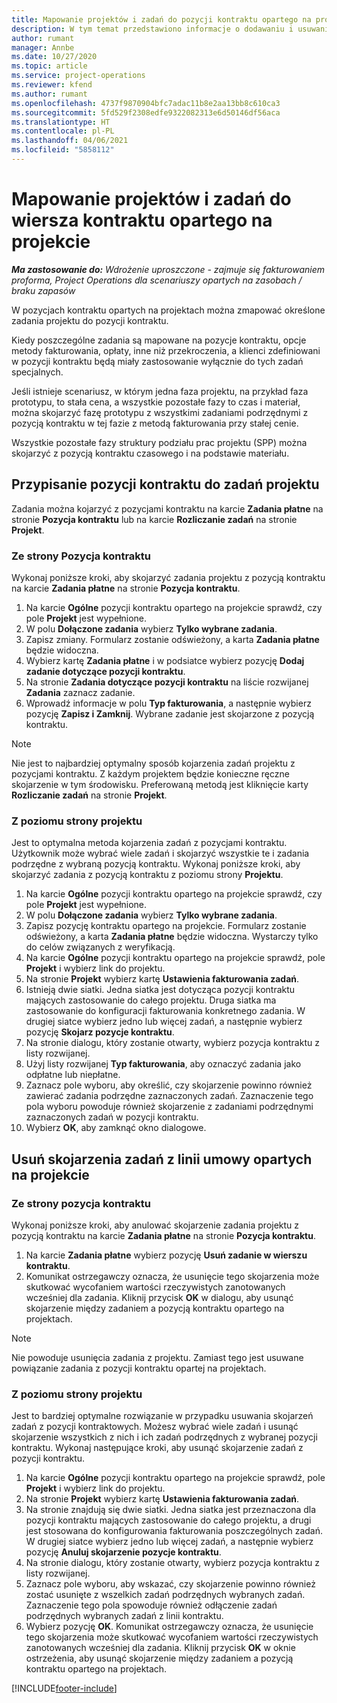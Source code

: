 ```yaml
---
title: Mapowanie projektów i zadań do pozycji kontraktu opartego na projekcie - wersja uproszczona
description: W tym temat przedstawiono informacje o dodawaniu i usuwaniu projektów i zadań do pozycji kontraktu.
author: rumant
manager: Annbe
ms.date: 10/27/2020
ms.topic: article
ms.service: project-operations
ms.reviewer: kfend
ms.author: rumant
ms.openlocfilehash: 4737f9870904bfc7adac11b8e2aa13bb8c610ca3
ms.sourcegitcommit: 5fd529f2308edfe9322082313e6d50146df56aca
ms.translationtype: HT
ms.contentlocale: pl-PL
ms.lasthandoff: 04/06/2021
ms.locfileid: "5858112"
---
```

# <a name="map-projects-and-tasks-to-a-project-based-contract-line"></a>Mapowanie projektów i zadań do wiersza kontraktu opartego na projekcie 

_**Ma zastosowanie do:** Wdrożenie uproszczone - zajmuje się fakturowaniem proforma, Project Operations dla scenariuszy opartych na zasobach / braku zapasów_

W pozycjach kontraktu opartych na projektach można zmapować określone zadania projektu do pozycji kontraktu.

Kiedy poszczególne zadania są mapowane na pozycje kontraktu, opcje metody fakturowania, opłaty, inne niż przekroczenia, a klienci zdefiniowani w pozycji kontraktu będą miały zastosowanie wyłącznie do tych zadań specjalnych.

Jeśli istnieje scenariusz, w którym jedna faza projektu, na przykład faza prototypu, to stała cena, a wszystkie pozostałe fazy to czas i materiał, można skojarzyć fazę prototypu z wszystkimi zadaniami podrzędnymi z pozycją kontraktu w tej fazie z metodą fakturowania przy stałej cenie.

Wszystkie pozostałe fazy struktury podziału prac projektu (SPP) można skojarzyć z pozycją kontraktu czasowego i na podstawie materiału.

## <a name="associate-tasks-to-project-based-contract-lines"></a>Przypisanie pozycji kontraktu do zadań projektu

Zadania można kojarzyć z pozycjami kontraktu na karcie **Zadania płatne** na stronie **Pozycja kontraktu** lub na karcie **Rozliczanie zadań** na stronie **Projekt**.

### <a name="from-the-contract-line-page"></a>Ze strony Pozycja kontraktu

Wykonaj poniższe kroki, aby skojarzyć zadania projektu z pozycją kontraktu na karcie **Zadania płatne** na stronie **Pozycja kontraktu**.

1. Na karcie **Ogólne** pozycji kontraktu opartego na projekcie sprawdź, czy pole **Projekt** jest wypełnione.
2. W polu **Dołączone zadania** wybierz **Tylko wybrane zadania**.
3. Zapisz zmiany. Formularz zostanie odświeżony, a karta **Zadania płatne** będzie widoczna.
4. Wybierz kartę **Zadania płatne** i w podsiatce wybierz pozycję **Dodaj zadanie dotyczące pozycji kontraktu**.
5. Na stronie **Zadania dotyczące pozycji kontraktu** na liście rozwijanej **Zadania** zaznacz zadanie. 
6. Wprowadź informacje w polu **Typ fakturowania**, a następnie wybierz pozycję **Zapisz i Zamknij**. Wybrane zadanie jest skojarzone z pozycją kontraktu.

> [!NOTE]
> Nie jest to najbardziej optymalny sposób kojarzenia zadań projektu z pozycjami kontraktu. Z każdym projektem będzie konieczne ręczne skojarzenie w tym środowisku. Preferowaną metodą jest kliknięcie karty **Rozliczanie zadań** na stronie **Projekt**.

### <a name="from-the-project-page"></a>Z poziomu strony projektu

Jest to optymalna metoda kojarzenia zadań z pozycjami kontraktu. Użytkownik może wybrać wiele zadań i skojarzyć wszystkie te i zadania podrzędne z wybraną pozycją kontraktu. Wykonaj poniższe kroki, aby skojarzyć zadania z pozycją kontraktu z poziomu strony **Projektu**.

1. Na karcie **Ogólne** pozycji kontraktu opartego na projekcie sprawdź, czy pole **Projekt** jest wypełnione.
2. W polu **Dołączone zadania** wybierz **Tylko wybrane zadania**.
3. Zapisz pozycję kontraktu opartego na projekcie. Formularz zostanie odświeżony, a karta **Zadania płatne** będzie widoczna. Wystarczy tylko do celów związanych z weryfikacją.
4. Na karcie **Ogólne** pozycji kontraktu opartego na projekcie sprawdź, pole **Projekt** i wybierz link do projektu.
5. Na stronie **Projekt** wybierz kartę **Ustawienia fakturowania zadań**.
6. Istnieją dwie siatki. Jedna siatka jest dotycząca pozycji kontraktu mających zastosowanie do całego projektu. Druga siatka ma zastosowanie do konfiguracji fakturowania konkretnego zadania. W drugiej siatce wybierz jedno lub więcej zadań, a następnie wybierz pozycję **Skojarz pozycje kontraktu**.
7. Na stronie dialogu, który zostanie otwarty, wybierz pozycja kontraktu z listy rozwijanej.
8. Użyj listy rozwijanej **Typ fakturowania**, aby oznaczyć zadania jako odpłatne lub niepłatne.
9. Zaznacz pole wyboru, aby określić, czy skojarzenie powinno również zawierać zadania podrzędne zaznaczonych zadań. Zaznaczenie tego pola wyboru powoduje również skojarzenie z zadaniami podrzędnymi zaznaczonych zadań w pozycji kontraktu.
10. Wybierz **OK**, aby zamknąć okno dialogowe.

## <a name="unassociate-tasks-from-project-based-contract-lines"></a>Usuń skojarzenia zadań z linii umowy opartych na projekcie

### <a name="from-the-contract-line-page"></a>Ze strony pozycja kontraktu

Wykonaj poniższe kroki, aby anulować skojarzenie zadania projektu z pozycją kontraktu na karcie **Zadania płatne** na stronie **Pozycja kontraktu**.

1. Na karcie **Zadania płatne** wybierz pozycję **Usuń zadanie w wierszu kontraktu**.
2. Komunikat ostrzegawczy oznacza, że usunięcie tego skojarzenia może skutkować wycofaniem wartości rzeczywistych zanotowanych wcześniej dla zadania. Kliknij przycisk **OK** w dialogu, aby usunąć skojarzenie między zadaniem a pozycją kontraktu opartego na projektach. 

> [!NOTE]
> Nie powoduje usunięcia zadania z projektu. Zamiast tego jest usuwane powiązanie zadania z pozycji kontraktu opartej na projektach.

### <a name="from-the-project-page"></a>Z poziomu strony projektu

Jest to bardziej optymalne rozwiązanie w przypadku usuwania skojarzeń zadań z pozycji kontraktowych. Możesz wybrać wiele zadań i usunąć skojarzenie wszystkich z nich i ich zadań podrzędnych z wybranej pozycji kontraktu. Wykonaj następujące kroki, aby usunąć skojarzenie zadań z pozycji kontraktu.

1. Na karcie **Ogólne** pozycji kontraktu opartego na projekcie sprawdź, pole **Projekt** i wybierz link do projektu.
2. Na stronie **Projekt** wybierz kartę **Ustawienia fakturowania zadań**.
3. Na stronie znajdują się dwie siatki. Jedna siatka jest przeznaczona dla pozycji kontraktu mających zastosowanie do całego projektu, a drugi jest stosowana do konfigurowania fakturowania poszczególnych zadań. W drugiej siatce wybierz jedno lub więcej zadań, a następnie wybierz pozycję **Anuluj skojarzenie pozycje kontraktu**.
4. Na stronie dialogu, który zostanie otwarty, wybierz pozycja kontraktu z listy rozwijanej.
5. Zaznacz pole wyboru, aby wskazać, czy skojarzenie powinno również zostać usunięte z wszelkich zadań podrzędnych wybranych zadań. Zaznaczenie tego pola spowoduje również odłączenie zadań podrzędnych wybranych zadań z linii kontraktu.
6. Wybierz pozycję **OK**. Komunikat ostrzegawczy oznacza, że usunięcie tego skojarzenia może skutkować wycofaniem wartości rzeczywistych zanotowanych wcześniej dla zadania. Kliknij przycisk **OK** w oknie ostrzeżenia, aby usunąć skojarzenie między zadaniem a pozycją kontraktu opartego na projektach.


[!INCLUDE[footer-include](../../includes/footer-banner.md)]
